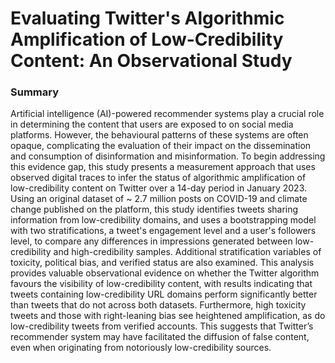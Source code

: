 # Evaluating Twitter's Algorithmic Amplification of Low-Credibility Content: An Observational Study
### Summary

Artificial intelligence (AI)-powered recommender systems play a crucial role in determining the content that users are exposed to on social media platforms. However, the behavioural patterns of these systems are often opaque, complicating the evaluation of their impact on the dissemination and consumption of disinformation and misinformation. To begin addressing this evidence gap, this study presents a measurement approach that uses observed digital traces to infer the  status of algorithmic amplification of low-credibility content on Twitter over a 14-day period in January 2023. Using an original dataset of ~ 2.7 million posts on COVID-19 and climate change published on the platform, this study identifies tweets sharing information from low-credibility domains, and uses a bootstrapping model with two stratifications, a tweet's engagement level and a user's followers level, to compare any differences in impressions generated between low-credibility and high-credibility samples. Additional stratification variables of toxicity, political bias, and verified status are also examined. This analysis provides valuable observational evidence on whether the Twitter algorithm favours the visibility of low-credibility content, with results indicating that tweets containing low-credibility URL domains perform significantly better than tweets that do not across both datasets. Furthermore, high toxicity tweets and those with right-leaning bias see heightened amplification, as do low-credibility tweets from verified accounts. This suggests that Twitter’s recommender system may have facilitated the diffusion of false content, even when originating from notoriously low-credibility sources.